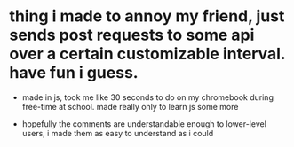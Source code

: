 # thing i made to annoy my friend, just sends post requests to some api over a certain customizable interval. have fun i guess.
- made in js, took me like 30 seconds to do on my chromebook during free-time at school. made really only to learn js some more

- hopefully the comments are understandable enough to lower-level users, i made them as easy to understand as i could
